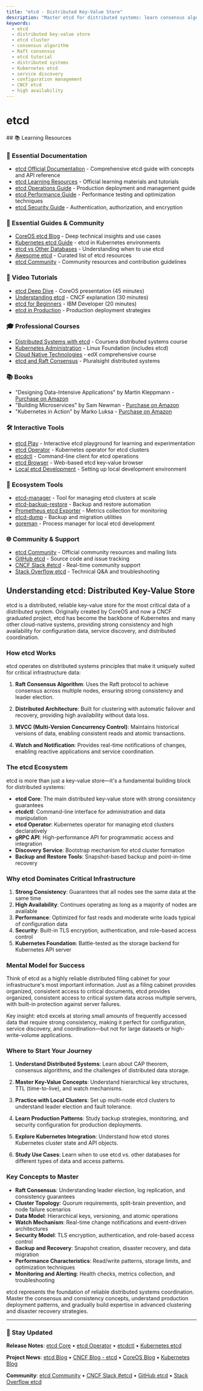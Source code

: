 ```yaml
---
title: "etcd - Distributed Key-Value Store"
description: "Master etcd for distributed systems: learn consensus algorithms, cluster management, and high-availability configuration. Understand Kubernetes' backing datastore."
keywords:
  - etcd
  - distributed key-value store
  - etcd cluster
  - consensus algorithm
  - Raft consensus
  - etcd tutorial
  - distributed systems
  - Kubernetes etcd
  - service discovery
  - configuration management
  - CNCF etcd
  - high availability
---
```


# etcd

<GitHubButtons />
## 📚 Learning Resources

### 📖 Essential Documentation
- [etcd Official Documentation](https://etcd.io/docs/) - Comprehensive etcd guide with concepts and API reference
- [etcd Learning Resources](https://etcd.io/docs/v3.5/learning/) - Official learning materials and tutorials
- [etcd Operations Guide](https://etcd.io/docs/v3.5/op-guide/) - Production deployment and management guide
- [etcd Performance Guide](https://etcd.io/docs/v3.5/benchmarks/) - Performance testing and optimization techniques
- [etcd Security Guide](https://etcd.io/docs/v3.5/op-guide/security/) - Authentication, authorization, and encryption

### 📝 Essential Guides & Community
- [CoreOS etcd Blog](https://coreos.com/blog/tags/etcd/) - Deep technical insights and use cases
- [Kubernetes etcd Guide](https://kubernetes.io/docs/tasks/administer-cluster/configure-upgrade-etcd/) - etcd in Kubernetes environments
- [etcd vs Other Databases](https://etcd.io/docs/v3.5/learning/why/) - Understanding when to use etcd
- [Awesome etcd](https://github.com/etcd-io/etcd/blob/main/Documentation/learning/awesome-etcd.md) - Curated list of etcd resources
- [etcd Community](https://etcd.io/community/) - Community resources and contribution guidelines

### 🎥 Video Tutorials
- [etcd Deep Dive](https://www.youtube.com/watch?v=DqL4-kL0wu8) - CoreOS presentation (45 minutes)
- [Understanding etcd](https://www.youtube.com/watch?v=n-wbOOk2vFk) - CNCF explanation (30 minutes)
- [etcd for Beginners](https://www.youtube.com/watch?v=hQigKX0MxPw) - IBM Developer (20 minutes)
- [etcd in Production](https://www.youtube.com/results?search_query=etcd+production+kubernetes) - Production deployment strategies

### 🎓 Professional Courses
- [Distributed Systems with etcd](https://www.coursera.org/learn/distributed-systems-concepts) - Coursera distributed systems course
- [Kubernetes Administration](https://training.linuxfoundation.org/training/kubernetes-administration/) - Linux Foundation (includes etcd)
- [Cloud Native Technologies](https://www.edx.org/course/introduction-to-cloud-native-technologies) - edX comprehensive course
- [etcd and Raft Consensus](https://www.pluralsight.com/courses/distributed-systems-concepts-patterns) - Pluralsight distributed systems

### 📚 Books
- "Designing Data-Intensive Applications" by Martin Kleppmann - [Purchase on Amazon](https://www.amazon.com/Designing-Data-Intensive-Applications-Reliable-Maintainable/dp/1449373321)
- "Building Microservices" by Sam Newman - [Purchase on Amazon](https://www.amazon.com/Building-Microservices-Designing-Fine-Grained-Systems/dp/1492034029)
- "Kubernetes in Action" by Marko Luksa - [Purchase on Amazon](https://www.amazon.com/Kubernetes-Action-Marko-Luksa/dp/1617293725)

### 🛠️ Interactive Tools
- [etcd Play](http://play.etcd.io/) - Interactive etcd playground for learning and experimentation
- [etcd Operator](https://github.com/coreos/etcd-operator) - Kubernetes operator for etcd clusters
- [etcdctl](https://etcd.io/docs/v3.5/dev-guide/interacting_v3/) - Command-line client for etcd operations
- [etcd Browser](https://github.com/henszey/etcd-browser) - Web-based etcd key-value browser
- [Local etcd Development](https://etcd.io/docs/v3.5/dev-guide/local_cluster/) - Setting up local development environment

### 🚀 Ecosystem Tools
- [etcd-manager](https://github.com/kopeio/etcd-manager) - Tool for managing etcd clusters at scale
- [etcd-backup-restore](https://github.com/gardener/etcd-backup-restore) - Backup and restore automation
- [Prometheus etcd Exporter](https://github.com/prometheus/etcd-exporter) - Metrics collection for monitoring
- [etcd-dump](https://github.com/kamilhark/etcd-dump) - Backup and migration utilities
- [goreman](https://github.com/mattn/goreman) - Process manager for local etcd development

### 🌐 Community & Support
- [etcd Community](https://etcd.io/community/) - Official community resources and mailing lists
- [GitHub etcd](https://github.com/etcd-io/etcd) - Source code and issue tracking
- [CNCF Slack #etcd](https://slack.cncf.io/) - Real-time community support
- [Stack Overflow etcd](https://stackoverflow.com/questions/tagged/etcd) - Technical Q&A and troubleshooting

## Understanding etcd: Distributed Key-Value Store

etcd is a distributed, reliable key-value store for the most critical data of a distributed system. Originally created by CoreOS and now a CNCF graduated project, etcd has become the backbone of Kubernetes and many other cloud-native systems, providing strong consistency and high availability for configuration data, service discovery, and distributed coordination.

### How etcd Works

etcd operates on distributed systems principles that make it uniquely suited for critical infrastructure data:

1. **Raft Consensus Algorithm**: Uses the Raft protocol to achieve consensus across multiple nodes, ensuring strong consistency and leader election.

2. **Distributed Architecture**: Built for clustering with automatic failover and recovery, providing high availability without data loss.

3. **MVCC (Multi-Version Concurrency Control)**: Maintains historical versions of data, enabling consistent reads and atomic transactions.

4. **Watch and Notification**: Provides real-time notifications of changes, enabling reactive applications and service coordination.

### The etcd Ecosystem

etcd is more than just a key-value store—it's a fundamental building block for distributed systems:

- **etcd Core**: The main distributed key-value store with strong consistency guarantees
- **etcdctl**: Command-line interface for administration and data manipulation
- **etcd Operator**: Kubernetes operator for managing etcd clusters declaratively
- **gRPC API**: High-performance API for programmatic access and integration
- **Discovery Service**: Bootstrap mechanism for etcd cluster formation
- **Backup and Restore Tools**: Snapshot-based backup and point-in-time recovery

### Why etcd Dominates Critical Infrastructure

1. **Strong Consistency**: Guarantees that all nodes see the same data at the same time
2. **High Availability**: Continues operating as long as a majority of nodes are available
3. **Performance**: Optimized for fast reads and moderate write loads typical of configuration data
4. **Security**: Built-in TLS encryption, authentication, and role-based access control
5. **Kubernetes Foundation**: Battle-tested as the storage backend for Kubernetes API server

### Mental Model for Success

Think of etcd as a highly reliable distributed filing cabinet for your infrastructure's most important information. Just as a filing cabinet provides organized, consistent access to critical documents, etcd provides organized, consistent access to critical system data across multiple servers, with built-in protection against server failures.

Key insight: etcd excels at storing small amounts of frequently accessed data that require strong consistency, making it perfect for configuration, service discovery, and coordination—but not for large datasets or high-write-volume applications.

### Where to Start Your Journey

1. **Understand Distributed Systems**: Learn about CAP theorem, consensus algorithms, and the challenges of distributed data storage.

2. **Master Key-Value Concepts**: Understand hierarchical key structures, TTL (time-to-live), and watch mechanisms.

3. **Practice with Local Clusters**: Set up multi-node etcd clusters to understand leader election and fault tolerance.

4. **Learn Production Patterns**: Study backup strategies, monitoring, and security configuration for production deployments.

5. **Explore Kubernetes Integration**: Understand how etcd stores Kubernetes cluster state and API objects.

6. **Study Use Cases**: Learn when to use etcd vs. other databases for different types of data and access patterns.

### Key Concepts to Master

- **Raft Consensus**: Understanding leader election, log replication, and consistency guarantees
- **Cluster Topology**: Quorum requirements, split-brain prevention, and node failure scenarios
- **Data Model**: Hierarchical keys, versioning, and atomic operations
- **Watch Mechanism**: Real-time change notifications and event-driven architectures
- **Security Model**: TLS encryption, authentication, and role-based access control
- **Backup and Recovery**: Snapshot creation, disaster recovery, and data migration
- **Performance Characteristics**: Read/write patterns, storage limits, and optimization techniques
- **Monitoring and Alerting**: Health checks, metrics collection, and troubleshooting

etcd represents the foundation of reliable distributed systems coordination. Master the consensus and consistency concepts, understand production deployment patterns, and gradually build expertise in advanced clustering and disaster recovery strategies.

---

### 📡 Stay Updated

**Release Notes**: [etcd Core](https://github.com/etcd-io/etcd/releases) • [etcd Operator](https://github.com/coreos/etcd-operator/releases) • [etcdctl](https://github.com/etcd-io/etcd/blob/main/CHANGELOG.md) • [Kubernetes etcd](https://kubernetes.io/docs/setup/production-environment/tools/kubeadm/setup-ha-etcd-with-kubeadm/)

**Project News**: [etcd Blog](https://etcd.io/blog/) • [CNCF Blog - etcd](https://www.cncf.io/blog/?_sft_projects=etcd) • [CoreOS Blog](https://coreos.com/blog/tags/etcd/) • [Kubernetes Blog](https://kubernetes.io/blog/tags/etcd/)

**Community**: [etcd Community](https://etcd.io/community/) • [CNCF Slack #etcd](https://slack.cncf.io/) • [GitHub etcd](https://github.com/etcd-io/etcd) • [Stack Overflow etcd](https://stackoverflow.com/questions/tagged/etcd)